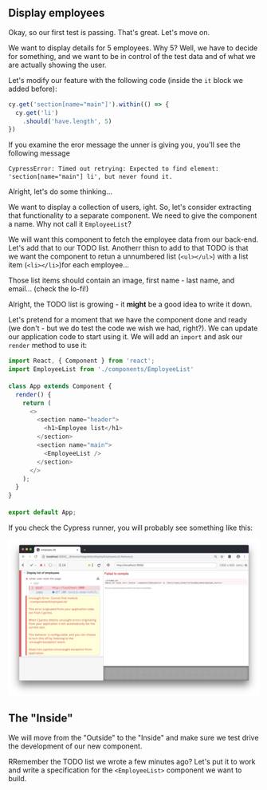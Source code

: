 ## Display employees

Okay, so our first test is passing. That's great. Let's move on.

We want to display details for 5 employees. Why 5? Well, we have to decide for something, and we want to be in control of the test data and of what we are actually showing the user. 

Let's modify our feature with the following code (inside the `it` block we added before):

```javascript
cy.get('section[name="main"]').within(() => {
  cy.get('li')
    .should('have.length', 5)
})
```

If you examine the eror message the unner is giving you, you'll see the following message

```
CypressError: Timed out retrying: Expected to find element: 'section[name="main"] li', but never found it.
```

Alright, let's do some thinking...

We want to display a collection of users, ight. So, let's consider extracting that functionality to a separate component. We need to give the component a name. Why not call it `EmployeeList`? 

We will want this component to fetch the employee data from our back-end. Let's add that to our TODO list. Anotherr thisn to add to that TODO is that we want the component to retun a unnumbered list (`<ul></ul>`) with a list item  (`<li></li>`)for each employee...

Those list items should contain an image, first name - last name, and email... (check the lo-fi!)

Alright, the TODO list is growing - it **might** be a good idea to write it down.

Let's pretend for a moment that we have the component done and ready (we don't - but we do test the code we wish we had, right?). We can update our application code to start using it. We will add an `import` and ask our `render` method to use it: 

```javascript
import React, { Component } from 'react';
import EmployeeList from './components/EmployeeList'

class App extends Component {
  render() {
    return (
      <>
        <section name="header">
          <h1>Employee list</h1>
        </section>
        <section name="main">
          <EmployeeList />
        </section>
      </>
    );
  }
}

export default App;
```

If you check the Cypress runner, you will probably see something like this:

![](./employee_list_missing_component.png)

## The "Inside"
We will move from the "Outside" to the "Inside" and make sure we test drive the development of our new component.

RRemember the TODO list we wrote a few minutes ago? Let's put it to work and write a specification for the `<EmployeeList>` component we want to build.












<!-- enzyme enzyme-adapter-react-16 -->